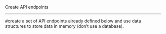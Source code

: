 Create API endpoints
**************************************************
#create a set of API endpoints already defined below and use data structures to store data in memory (don’t use a database).
